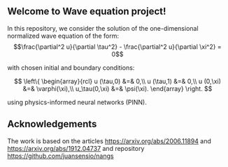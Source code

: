 ## Welcome to Wave equation project!

In this repository, we consider the solution of the one-dimensional normalized wave equation of the form:
$$\frac{\partial^2 u}{\partial \tau^2} - \frac{\partial^2 u}{\partial \xi^2} = 0$$

with chosen initial and boundary conditions:

$$
    \left\{
    \begin{array}{rcl}
         u (\tau,0) &=&  0,\\
         u (\tau,1) &=&  0,\\
         u (0,\xi) &=& \varphi(\xi),\\
         u_\tau(0,\xi) &=& \psi(\xi).
    \end{array}
    \right.
$$

using physics-informed neural networks (PINN).

## Acknowledgements

The work is based on the articles https://arxiv.org/abs/2006.11894 and https://arxiv.org/abs/1912.04737 and repository https://github.com/juansensio/nangs
